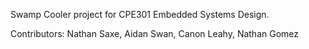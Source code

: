 Swamp Cooler project for CPE301 Embedded Systems Design.

Contributors: Nathan Saxe, Aidan Swan, Canon Leahy, Nathan Gomez
